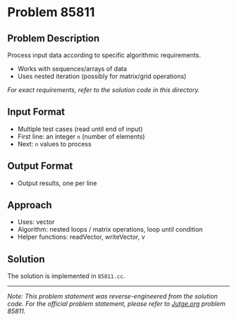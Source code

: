 # Problem 85811

## Problem Description

Process input data according to specific algorithmic requirements.
- Works with sequences/arrays of data
- Uses nested iteration (possibly for matrix/grid operations)

*For exact requirements, refer to the solution code in this directory.*

## Input Format

- Multiple test cases (read until end of input)
- First line: an integer `n` (number of elements)
- Next: `n` values to process

## Output Format

- Output results, one per line

## Approach

- Uses: vector
- Algorithm: nested loops / matrix operations, loop until condition
- Helper functions: readVector, writeVector, v

## Solution

The solution is implemented in `85811.cc`.

---

*Note: This problem statement was reverse-engineered from the solution code. For the official problem statement, please refer to [Jutge.org](https://jutge.org/) problem 85811.*
